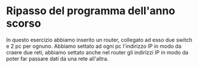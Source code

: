 #  Ripasso del programma dell'anno scorso
In questo esercizio abbiamo inserito un router, collegato ad esso due switch e 2 pc per ognuno. Abbiamo settato ad ogni pc l'indirizzo IP in modo da craere due reti, abbiamo settato anche nel router gli indirizzi IP in modo da poter far passare dati da una rete all'altra. 
